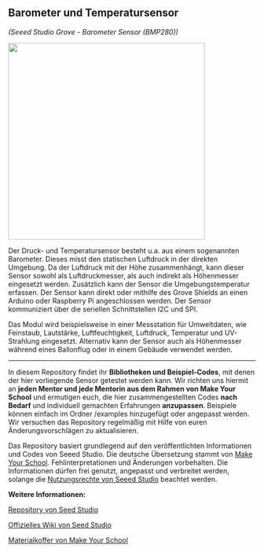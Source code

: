 Barometer und Temperatursensor
----
*(Seeed Studio Grove - Barometer Sensor (BMP280))*

<img src=https://www.makeyourschool.de/wp-content/uploads/2018/08/7_barometer-und-temperatursensor-1024x1024.jpg width=400px>

Der Druck- und Temperatursensor besteht u.a. aus einem sogenannten Barometer. Dieses misst den statischen Luftdruck in der direkten Umgebung. Da der Luftdruck mit der Höhe zusammenhängt, kann dieser Sensor sowohl als Luftdruckmesser, als auch indirekt als Höhenmesser eingesetzt werden. Zusätzlich kann der Sensor die Umgebungstemperatur erfassen. Der Sensor kann direkt oder mithilfe des Grove Shields an einen Arduino oder Raspberry Pi angeschlossen werden. Der Sensor kommuniziert über die seriellen Schnittstellen I2C und SPI.

Das Modul wird beispielsweise in einer Messstation für Umweltdaten, wie Feinstaub, Lautstärke, Luftfeuchtigkeit, Luftdruck, Temperatur und UV-Strahlung eingesetzt. Alternativ kann der Sensor auch als Höhenmesser während eines Ballonflug oder in einem Gebäude verwendet werden.

----

In diesem Repository findet ihr **Bibliotheken und Beispiel-Codes**, mit denen der hier vorliegende Sensor getestet werden kann. Wir richten uns hiermit an **jeden Mentor und jede Mentorin aus dem Rahmen von Make Your School** und ermutigen euch, die hier zusammengestellten Codes **nach Bedarf** und individuell gemachten Erfahrungen **anzupassen**. Beispiele können einfach im Ordner /examples hinzugefügt oder angepasst werden. Wir versuchen das Repository regelmäßig mit Hilfe von euren Änderungsvorschlägen zu aktualisieren.

Das Repository basiert grundlegend auf den veröffentlichten Informationen und Codes von Seeed Studio. 
Die deutsche Übersetzung stammt von [Make Your School](https://www.makeyourschool.de/). Fehlinterpretationen und Änderungen vorbehalten. Die Informationen dürfen frei genutzt, angepasst und verbreitet werden, solange die [Nutzungsrechte von Seeed Studio](https://github.com/Seeed-Studio/Grove_Dust_Sensor/blob/master/License.txt) beachtet werden. 

**Weitere Informationen:**

[Repository von Seed Studio](https://github.com/Seeed-Studio/)

[Offizielles Wiki von Seed Studio](http://wiki.seeedstudio.com/Grove/)

[Materialkoffer von Make Your School](https://www.makeyourschool.de/material/)
